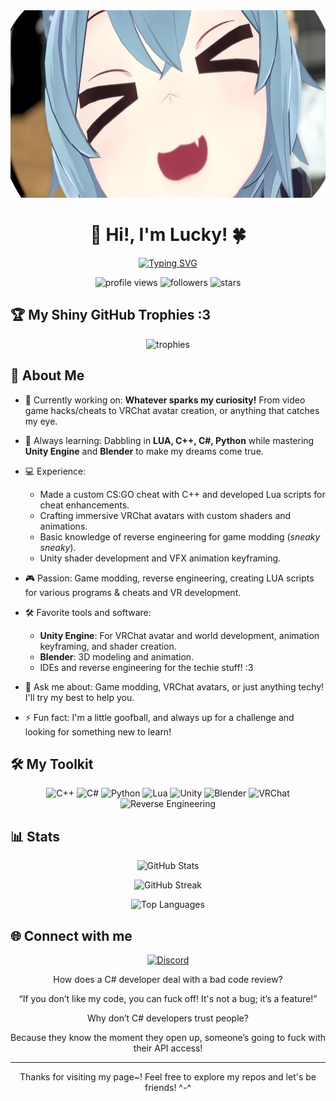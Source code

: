 <div align="center">
  <img src="https://github.com/FemboyLucky/img/blob/13bc6a2853b18c8ff9479def9ed38de48ce7dfe3/banner.png" width="720" height="300"/>
</div>

# <div align="center">👋 Hi!, I'm Lucky! 🍀</div>

<div align="center">
<a href="https://git.io/typing-svg"><img src="https://readme-typing-svg.herokuapp.com?font=Roboto&pause=1000&color=ADB3FF&center=true&width=435&lines=A+Curious+Self-Taught+Developer+=w=" alt="Typing SVG" /></a>
</div>

<p align="center">
  <img src="https://komarev.com/ghpvc/?username=femboylucky&label=Profile%20views&color=ADB3FF&style=flat" alt="profile views" />
  <img src="https://img.shields.io/github/followers/femboylucky?label=Followers&style=social" alt="followers" />
  <img src="https://img.shields.io/github/stars/femboylucky?label=Stars&style=social" alt="stars" />
</p>

## 🏆 My Shiny GitHub Trophies :3
<p align="center">
  <img src="https://github-profile-trophy.vercel.app/?username=femboylucky&theme=nord&column=7&no-frame=true" alt="trophies" />
</p>

## 🚀 About Me 

- 🔭 Currently working on: **Whatever sparks my curiosity!** From video game hacks/cheats to VRChat avatar creation, or anything that catches my eye.

- 🌱 Always learning: Dabbling in **LUA, C++, C#, Python** while mastering **Unity Engine** and **Blender** to make my dreams come true.

- 💻 Experience: 
  - Made a custom CS:GO cheat with C++ and developed Lua scripts for cheat enhancements.
  - Crafting immersive VRChat avatars with custom shaders and animations.
  - Basic knowledge of reverse engineering for game modding (*sneaky sneaky*).
  - Unity shader development and VFX animation keyframing.

- 🎮 Passion: Game modding, reverse engineering, creating LUA scripts for various programs & cheats and VR development.

- 🛠️ Favorite tools and software: 
  - **Unity Engine**: For VRChat avatar and world development, animation keyframing, and shader creation.
  - **Blender**: 3D modeling and animation.
  - IDEs and reverse engineering for the techie stuff! :3

- 💬 Ask me about: Game modding, VRChat avatars, or just anything techy! I'll try my best to help you.

- ⚡ Fun fact: I'm a little goofball, and always up for a challenge and looking for something new to learn!

## 🛠️ My Toolkit

<p align="center">
  <img src="https://img.shields.io/badge/C%2B%2B-00599C?style=for-the-badge&logo=c%2B%2B&logoColor=white" alt="C++" />
  <img src="https://img.shields.io/badge/C%23-239120?style=for-the-badge&logo=c-sharp&logoColor=white" alt="C#" />
  <img src="https://img.shields.io/badge/Python-3776AB?style=for-the-badge&logo=python&logoColor=white" alt="Python" />
  <img src="https://img.shields.io/badge/Lua-2C2D72?style=for-the-badge&logo=lua&logoColor=white" alt="Lua" />
  <img src="https://img.shields.io/badge/Unity-100000?style=for-the-badge&logo=unity&logoColor=white" alt="Unity" />
  <img src="https://img.shields.io/badge/blender-%23F5792A.svg?style=for-the-badge&logo=blender&logoColor=white" alt="Blender" />
  <img src="https://img.shields.io/badge/VRChat-000000?style=for-the-badge&logo=vrchat&logoColor=white" alt="VRChat" />
  <img src="https://img.shields.io/badge/Reverse_Engineering-red?style=for-the-badge&logo=binary&logoColor=white" alt="Reverse Engineering" />
</p>

## 📊 Stats

<p align="center">
  <img src="https://github-readme-stats.vercel.app/api?username=femboylucky&show_icons=true&theme=tokyonight" alt="GitHub Stats" />
</p>

<p align="center">
  <img src="https://github-readme-streak-stats.herokuapp.com/?user=femboylucky&theme=tokyonight" alt="GitHub Streak" />
</p>

<p align="center">
  <img src="https://github-readme-stats.vercel.app/api/top-langs/?username=femboylucky&layout=compact&theme=tokyonight" alt="Top Languages" />
</p>

## 🌐 Connect with me

<p align="center">
  <a href="https://discord.com/channels/@me/1293686677600210984" target="_blank">
    <img src="https://img.shields.io/badge/Discord-7289DA?style=for-the-badge&logo=discord&logoColor=white" alt="Discord" />
  </a>
</p>

<div align="center">
How does a C# developer deal with a bad code review?
  
  “If you don’t like my code, you can fuck off! It's not a bug; it’s a feature!”

Why don’t C# developers trust people?

Because they know the moment they open up, someone’s going to fuck with their API access!
</div>

---

<div align="center"> Thanks for visiting my page~! Feel free to explore my repos and let's be friends! ^-^ 
</div>
